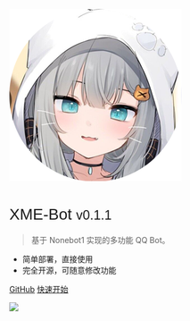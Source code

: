 <!-- _coverpage.md -->

![logo](/images/xme_avatar_round.png)

# <span style="font-family:'Geist Variable', sans-serif;font-weight:300">XME-Bot <small>v0.1.1</small></span>

> 基于 Nonebot1 实现的多功能 QQ Bot。

- 简单部署，直接使用
- 完全开源，可随意修改功能

[<i class="fa-brands fa-fw fa-lg fa-github"></i> GitHub](https://github.com/xzadudu179/XME-bot-qq/)
[<i class="fa-light fa-paper-plane"></i> 快速开始](get_started)


![](https://image.179.life/images/background-light.jpg)